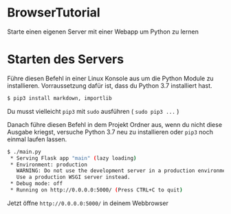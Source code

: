 # BrowserTutorial
Starte einen eigenen Server mit einer Webapp um Python zu lernen

# Starten des Servers

Führe diesen Befehl in einer Linux Konsole aus um die Python Module zu installieren.
Vorraussetzung dafür ist, dass du Python 3.7 installiert hast.

```bash
$ pip3 install markdown, importlib
```
Du musst vielleicht `pip3` mit `sudo` ausführen ( `sudo pip3 ...` )

Danach führe diesen Befehl in dem Projekt Ordner aus, wenn du nicht diese Ausgabe kriegst,
versuche Python 3.7 neu zu installieren oder `pip3` noch einmal laufen lassen.
```bash
$ ./main.py
 * Serving Flask app "main" (lazy loading)
 * Environment: production
   WARNING: Do not use the development server in a production environment.
   Use a production WSGI server instead.
 * Debug mode: off
 * Running on http://0.0.0.0:5000/ (Press CTRL+C to quit)
```
Jetzt öffne `http://0.0.0.0:5000/` in deinem Webbrowser
